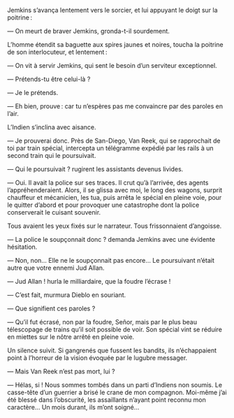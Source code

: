 Jemkins s’avança lentement vers le sorcier, et lui appuyant le doigt sur
la poitrine :

— On meurt de braver Jemkins, gronda-t-il sourdement.

L’homme étendit sa baguette aux spires jaunes et noires, toucha la poitrine de son interlocuteur, et lentement :

— On vit à servir Jemkins, qui sent le besoin d’un serviteur exceptionnel.

— Prétends-tu être celui-là ?

— Je le prétends.

— Eh bien, prouve : car tu n’espères pas me convaincre par des paroles en l’air.

L’Indien s’inclina avec aisance.

— Je prouverai donc. Près de San-Diego, Van Reek, qui se rapprochait de toi par train spécial, intercepta un télégramme expédié par les rails à un
second train qui le poursuivait.

— Qui le poursuivait ? rugirent les assistants devenus livides.

— Oui. Il avait la police sur ses traces. Il crut qu’à l’arrivée, des agents
l’appréhenderaient. Alors, il se glissa avec moi, le long des wagons, surprit
chauffeur et mécanicien, les tua, puis arrêta le spécial en pleine voie, pour
le quitter d’abord et pour provoquer une catastrophe dont la police conserverait le cuisant souvenir.

Tous avaient les yeux fixés sur le narrateur. Tous frissonnaient d’angoisse.

— La police le soupçonnait donc ? demanda Jemkins avec une évidente
hésitation.

— Non, non… Elle ne le soupçonnait pas encore… Le poursuivant n’était autre que votre ennemi Jud Allan.

— Jud Allan ! hurla le milliardaire, que la foudre l’écrase !

— C’est fait, murmura Dieblo en souriant.

— Que signifient ces paroles ?

— Qu’il fut écrasé, non par la foudre, Señor, mais par le plus beau
télescopage de trains qu’il soit possible de voir. Son spécial vint se réduire
en miettes sur le nôtre arrêté en pleine voie.

Un silence suivit. Si gangrenés que fussent les bandits, ils n’échappaient
point à l’horreur de la vision évoquée par le lugubre messager.

— Mais Van Reek n’est pas mort, lui ?

— Hélas, si ! Nous sommes tombés dans un parti d’Indiens non soumis. Le casse-tête d’un guerrier a brisé le crane de mon compagnon. Moi-même j’ai été blessé dans l’obscurité, les assaillants n’ayant point reconnu mon
caractère… Un mois durant, ils m’ont soigné…
